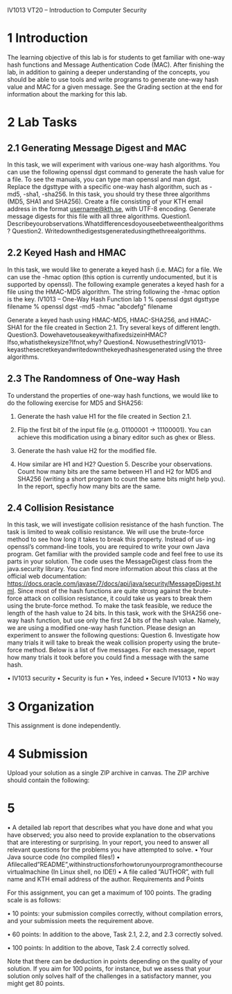 IV1013 VT20 – Introduction to Computer Security

# 1 Introduction

The learning objective of this lab is for students to get familiar with one-way hash functions and Message Authentication Code (MAC). After finishing the lab, in addition to gaining a deeper understanding of the concepts, you should be able to use tools and write programs to generate one-way hash value and MAC for a given message. See the Grading section at the end for information about the marking for this lab.

# 2 Lab Tasks

## 2.1 Generating Message Digest and MAC

In this task, we will experiment with various one-way hash algorithms. You can use the following openssl dgst command to generate the hash value for a file. To see the manuals, you can type man openssl and man dgst.
Replace the dgsttype with a specific one-way hash algorithm, such as -md5, -sha1, -sha256. In this task, you should try these three algorithms (MD5, SHA1 and SHA256). Create a file consisting of your KTH email address in the format username@kth.se, with UTF-8 encoding. Generate message digests for this file with all three algorithms.
Question1. Describeyourobservations.Whatdifferencesdoyouseebetweenthealgorithms? Question2. Writedownthedigestsgeneratedusingthethreealgorithms.

## 2.2 Keyed Hash and HMAC

In this task, we would like to generate a keyed hash (i.e. MAC) for a file. We can use the -hmac option (this option is currently undocumented, but it is supported by openssl). The following example generates a keyed hash for a file using the HMAC-MD5 algorithm. The string following the -hmac option is the key.
IV1013 – One-Way Hash Function lab 1
     % openssl dgst dgsttype filename
        % openssl dgst -md5 -hmac "abcdefg" filename
    
Generate a keyed hash using HMAC-MD5, HMAC-SHA256, and HMAC-SHA1 for the file created in Section 2.1. Try several keys of different length.
Question3. DowehavetouseakeywithafixedsizeinHMAC?Ifso,whatisthekeysize?Ifnot,why? Question4. NowusethestringIV1013-keyasthesecretkeyandwritedownthekeyedhashesgenerated
using the three algorithms.

## 2.3 The Randomness of One-way Hash

To understand the properties of one-way hash functions, we would like to do the following exercise for MD5 and SHA256:

1. Generate the hash value H1 for the file created in Section 2.1.

2. Flip the first bit of the input file (e.g. 01100001 → 11100001). You can achieve this modification
using a binary editor such as ghex or Bless.

3. Generate the hash value H2 for the modified file.

4. How similar are H1 and H2?
Question 5. Describe your observations. Count how many bits are the same between H1 and H2 for MD5 and SHA256 (writing a short program to count the same bits might help you). In the report, specfiy how many bits are the same.

## 2.4 Collision Resistance

In this task, we will investigate collision resistance of the hash function. The task is limited to weak collisio resistance. We will use the brute-force method to see how long it takes to break this property. Instead of us-
ing openssl’s command-line tools, you are required to write your own Java program. Get familiar with the provided sample code and feel free to use its parts in your solution. The code uses the MessageDigest class from the java.security library. You can find more information about this class at the official web documentation: https://docs.oracle.com/javase/7/docs/api/java/security/MessageDigest.html. Since most of the hash functions are quite strong against the brute-force attack on collision resistance, it could take us years to break them using the brute-force method. To make the task feasible, we reduce the length of the hash value to 24 bits. In this task, work with the SHA256 one-way hash function, but use only
the first 24 bits of the hash value. Namely, we are using a modified one-way hash function. Please design an experiment to answer the following questions:
Question 6. Investigate how many trials it will take to break the weak collision property using the brute- force method. Below is a list of five messages. For each message, report how many trials it took before you could find a message with the same hash.

• IV1013 security 
• Security is fun 
• Yes, indeed 
• Secure IV1013 • No way

# 3 Organization

This assignment is done independently.

# 4 Submission

Upload your solution as a single ZIP archive in canvas. The ZIP archive should contain the following:

# 5

• A detailed lab report that describes what you have done and what you have observed; you also need to provide explanation to the observations that are interesting or surprising. In your report, you need to answer all relevant questions for the problems you have attempted to solve.
• Your Java source code (no compiled files!)
• Afilecalled”README”,withinstructionsforhowtorunyourprogramonthecoursevirtualmachine
(In Linux shell, no IDE!)
• A file called ”AUTHOR”, with full name and KTH email address of the author.
Requirements and Points

For this assignment, you can get a maximum of 100 points. The grading scale is as follows:

• 10 points: your submission compiles correctly, without compilation errors, and your submission meets the requirement above.

• 60 points: In addition to the above, Task 2.1, 2.2, and 2.3 correctly solved.

• 100 points: In addition to the above, Task 2.4 correctly solved.

Note that there can be deduction in points depending on the quality of your solution. If you aim for 100 points, for instance, but we assess that your solution only solves half of the challenges in a satisfactory manner, you might get 80 points.
